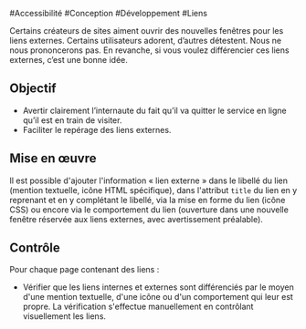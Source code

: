 
#Accessibilité #Conception #Développement #Liens

Certains créateurs de sites aiment ouvrir des nouvelles fenêtres pour les liens externes. Certains utilisateurs adorent, d’autres détestent. Nous ne nous prononcerons pas. En revanche, si vous voulez différencier ces liens externes, c’est une bonne idée.


## Objectif

* Avertir clairement l’internaute du fait qu’il va quitter le service en ligne qu’il est en train de visiter.
* Faciliter le repérage des liens externes.

## Mise en œuvre

Il est possible d'ajouter l'information « lien externe » dans le libellé du lien (mention textuelle, icône HTML spécifique), dans l'attribut `title` du lien en y reprenant et en y complétant le libellé, via la mise en forme du lien (icône CSS) ou encore via le comportement du lien (ouverture dans une nouvelle fenêtre réservée aux liens externes, avec avertissement préalable).

## Contrôle

Pour chaque page contenant des liens :

* Vérifier que les liens internes et externes sont différenciés par le moyen d'une mention textuelle, d'une icône ou d'un comportement qui leur est propre. La vérification s'effectue manuellement en contrôlant visuellement les liens.

